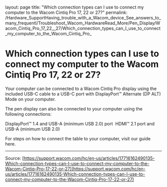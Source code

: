 layout: page
title: "Which connection types can I use to connect my computer to the Wacom Cintiq Pro 17, 22 or 27?"
permalink: /Hardware_SupportHaving_trouble_with_a_Wacom_device_See_answers_to_many_frequentl/Troubleshoot_Wacom_HardwareRead_More/Pen_Display/Wacom_Cintiq_Pro_17_22__27/Which_connection_types_can_I_use_to_connect_my_computer_to_the_Wacom_Cintiq_Pro_

# Which connection types can I use to connect my computer to the Wacom Cintiq Pro 17, 22 or 27?

Your computer can be connected to a Wacom Cintiq Pro display using the included USB-C cable to a USB-C port with DisplayPort™ Alternate (DP ALT) Mode on your computer.


The pen display can also be connected to your computer using the following connections:

DisplayPort™ 1.4 and USB-A (minimum USB 2.0) port 
HDMI™ 2.1 port and USB-A (minimum USB 2.0) 



For steps on how to connect the table to your computer, visit our guide here.

---
Source: [https://support.wacom.com/hc/en-us/articles/17716162490135-Which-connection-types-can-I-use-to-connect-my-computer-to-the-Wacom-Cintiq-Pro-17-22-or-27](https://support.wacom.com/hc/en-us/articles/17716162490135-Which-connection-types-can-I-use-to-connect-my-computer-to-the-Wacom-Cintiq-Pro-17-22-or-27)
